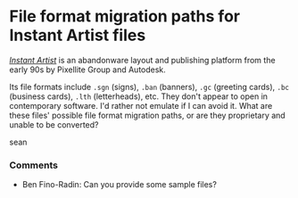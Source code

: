 File format migration paths for Instant Artist files
=====================
[*Instant Artist*](http://en.wikipedia.org/wiki/Sierra_Print_Artist) is
an abandonware layout and publishing platform from the early 90s by
Pixellite Group and Autodesk.

Its file formats include `.sgn` (signs), `.ban` (banners), `.gc`
(greeting cards), `.bc` (business cards), `.lth` (letterheads), etc.
They don't appear to open in contemporary software. I'd rather not
emulate if I can avoid it. What are these files' possible file format
migration paths, or are they proprietary and unable to be converted?

sean

### Comments ###
* Ben Fino-Radin: Can you provide some sample files?



